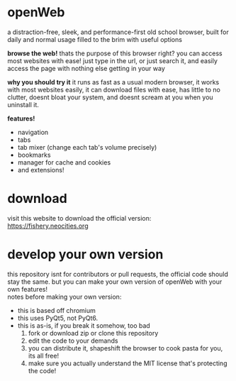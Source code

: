 # openWeb
a distraction-free, sleek, and performance-first old school browser, built for daily and normal usage filled to the brim with useful options

**browse the web!**
thats the purpose of this browser right? you can access most websites with ease! just type in the url, or just search it, and easily access the page with nothing else getting in your way

**why you should try it**
it runs as fast as a usual modern browser, it works with most websites easily, it can download files with ease, has little to no clutter, doesnt bloat your system, and doesnt scream at you when you uninstall it.

**features!**
- navigation
- tabs
- tab mixer (change each tab's volume precisely)
- bookmarks
- manager for cache and cookies
- and extensions!
  
# download
visit this website to download the official version: https://fishery.neocities.org

# develop your own version
this repository isnt for contributors or pull requests, the official code should stay the same. but you can make your own version of openWeb with your own features!  
notes before making your own version:
- this is based off chromium
- this uses PyQt5, not PyQt6.
- this is as-is, if you break it somehow, too bad
  1. fork or download zip or clone this repository
  2. edit the code to your demands
  3. you can distribute it, shapeshift the browser to cook pasta for you, its all free!
  4. make sure you actually understand the MIT license that's protecting the code!
